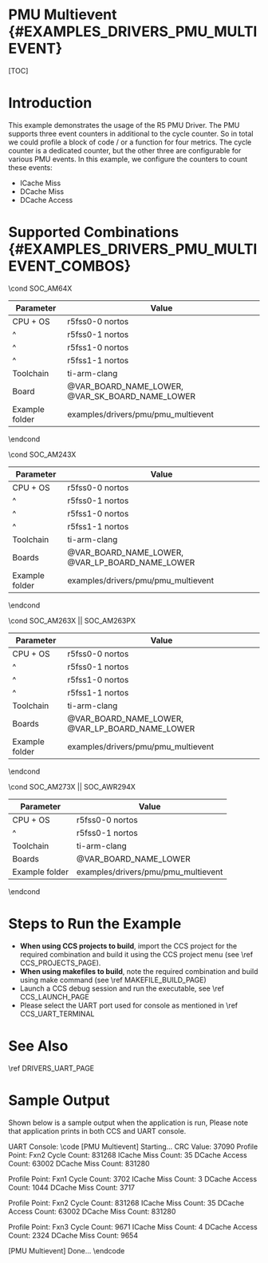 # PMU Multievent {#EXAMPLES_DRIVERS_PMU_MULTIEVENT}

[TOC]

# Introduction

This example demonstrates the usage of the R5 PMU Driver. The PMU supports three
event counters in additional to the cycle counter. So in total we could profile a
block of code / or a function for four metrics. The cycle counter is a dedicated
counter, but the other three are configurable for various PMU events. In this
example, we configure the counters to count these events:

- ICache Miss
- DCache Miss
- DCache Access

# Supported Combinations {#EXAMPLES_DRIVERS_PMU_MULTIEVENT_COMBOS}

\cond SOC_AM64X

 Parameter      | Value
 ---------------|-----------
 CPU + OS       | r5fss0-0 nortos
 ^              | r5fss0-1 nortos
 ^              | r5fss1-0 nortos
 ^              | r5fss1-1 nortos
 Toolchain      | ti-arm-clang
 Board          | @VAR_BOARD_NAME_LOWER, @VAR_SK_BOARD_NAME_LOWER
 Example folder | examples/drivers/pmu/pmu_multievent

\endcond

\cond SOC_AM243X

 Parameter      | Value
 ---------------|-----------
 CPU + OS       | r5fss0-0 nortos
 ^              | r5fss0-1 nortos
 ^              | r5fss1-0 nortos
 ^              | r5fss1-1 nortos
 Toolchain      | ti-arm-clang
 Boards         | @VAR_BOARD_NAME_LOWER, @VAR_LP_BOARD_NAME_LOWER
 Example folder | examples/drivers/pmu/pmu_multievent

\endcond

\cond SOC_AM263X || SOC_AM263PX

 Parameter      | Value
 ---------------|-----------
 CPU + OS       | r5fss0-0 nortos
 ^              | r5fss0-1 nortos
 ^              | r5fss1-0 nortos
 ^              | r5fss1-1 nortos
 Toolchain      | ti-arm-clang
 Boards         | @VAR_BOARD_NAME_LOWER, @VAR_LP_BOARD_NAME_LOWER
 Example folder | examples/drivers/pmu/pmu_multievent

\endcond

\cond SOC_AM273X || SOC_AWR294X

 Parameter      | Value
 ---------------|-----------
 CPU + OS       | r5fss0-0 nortos
 ^              | r5fss0-1 nortos
 Toolchain      | ti-arm-clang
 Boards         | @VAR_BOARD_NAME_LOWER
 Example folder | examples/drivers/pmu/pmu_multievent

\endcond

# Steps to Run the Example

- **When using CCS projects to build**, import the CCS project for the required combination
  and build it using the CCS project menu (see \ref CCS_PROJECTS_PAGE).
- **When using makefiles to build**, note the required combination and build using
  make command (see \ref MAKEFILE_BUILD_PAGE)
- Launch a CCS debug session and run the executable, see \ref CCS_LAUNCH_PAGE
- Please select the UART port used for console as mentioned in \ref CCS_UART_TERMINAL

# See Also

\ref DRIVERS_UART_PAGE

# Sample Output

Shown below is a sample output when the application is run,
Please note that application prints in both CCS and UART console.

UART Console:
\code
[PMU Multievent] Starting...
CRC Value: 37090
Profile Point: Fxn2
Cycle Count: 831268
ICache Miss Count: 35
DCache Access Count: 63002
DCache Miss Count: 831280

Profile Point: Fxn1
Cycle Count: 3702
ICache Miss Count: 3
DCache Access Count: 1044
DCache Miss Count: 3717

Profile Point: Fxn2
Cycle Count: 831268
ICache Miss Count: 35
DCache Access Count: 63002
DCache Miss Count: 831280

Profile Point: Fxn3
Cycle Count: 9671
ICache Miss Count: 4
DCache Access Count: 2324
DCache Miss Count: 9654

[PMU Multievent] Done...
\endcode
